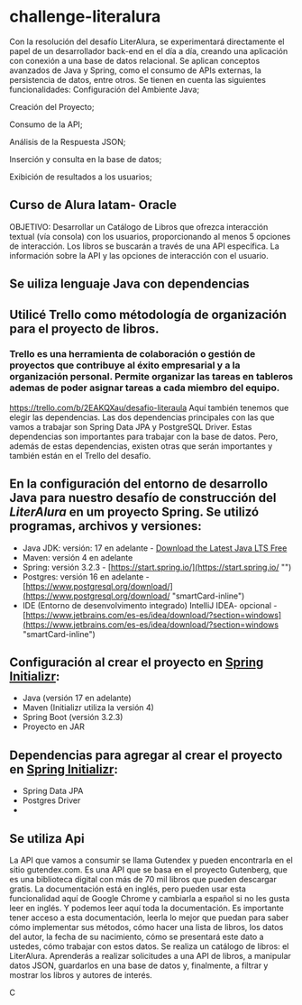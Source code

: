 # challenge-literalura
Con la resolución del desafío LiterAlura, se experimentará directamente el papel de un desarrollador back-end en el día a día, creando una aplicación con conexión a una base de datos relacional. Se aplican conceptos avanzados de Java y Spring, como el consumo de APIs externas, la persistencia de datos, entre otros. Se tienen en cuenta las siguientes funcionalidades:
Configuración del Ambiente Java;

Creación del Proyecto;

Consumo de la API;

Análisis de la Respuesta JSON;

Inserción y consulta en la base de datos;

Exibición de resultados a los usuarios;
## Curso de Alura latam- Oracle
OBJETIVO: Desarrollar un Catálogo de Libros que ofrezca interacción textual (vía consola) con los usuarios, proporcionando al menos 5 opciones de interacción. Los libros se buscarán a través de una API específica. La información sobre la API y las opciones de interacción con el usuario.
## Se uiliza lenguaje Java con dependencias

## Utilicé Trello como métodología de organización para el proyecto de libros.
### Trello es una herramienta de colaboración o gestión de proyectos que contribuye al éxito empresarial y a la organización personal. Permite organizar las tareas en tableros ademas de poder asignar tareas a cada miembro del equipo.
https://trello.com/b/2EAKQXau/desafio-literaula
Aquí también tenemos que elegir las dependencias. Las dos dependencias principales con las que vamos a trabajar son Spring Data JPA y PostgreSQL Driver. Estas dependencias son importantes para trabajar con la base de datos. Pero, además de estas dependencias, existen otras que serán importantes y también están en el Trello del desafío.

## En la configuración del entorno de desarrollo Java para nuestro desafío de construcción del *LiterAlura* en um proyecto Spring. Se utilizó programas, archivos y versiones:

- Java JDK: versión: 17 en adelante -
  [Download the Latest Java LTS Free](https://www.oracle.com/br/java/technologies/downloads/ "‌")
- Maven: versión 4 en adelante
- Spring: versión 3.2.3 - [https://start.spring.io/](https://start.spring.io/ "‌")
- Postgres: versión 16 en adelante - [https://www.postgresql.org/download/](https://www.postgresql.org/download/ "smartCard-inline")
- IDE (Entorno de desenvolvimento integrado) IntelliJ IDEA- opcional -
  [https://www.jetbrains.com/es-es/idea/download/?section=windows](https://www.jetbrains.com/es-es/idea/download/?section=windows "smartCard-inline")

## Configuración al crear el proyecto en [Spring Initializr](https://start.spring.io/ "‌"):

- Java (versión 17 en adelante)
- Maven (Initializr utiliza la versión 4)
- Spring Boot (versión 3.2.3)
- Proyecto en JAR

## Dependencias para agregar al crear el proyecto en [Spring Initializr](https://start.spring.io/ "‌"):

- Spring Data JPA
- Postgres Driver
- 
## Se utiliza Api 
La API que vamos a consumir se llama Gutendex y pueden encontrarla en el sitio gutendex.com. Es una API que se basa en el proyecto Gutenberg, que es una biblioteca digital con más de 70 mil libros que pueden descargar gratis. La documentación está en inglés, pero pueden usar esta funcionalidad aquí de Google Chrome y cambiarla a español si no les gusta leer en inglés. Y podemos leer aquí toda la documentación. Es importante tener acceso a esta documentación, leerla lo mejor que puedan para saber cómo implementar sus métodos, cómo hacer una lista de libros, los datos del autor, la fecha de su nacimiento, cómo se presentará este dato a ustedes, cómo trabajar con estos datos.
Se realiza un catálogo de libros: el LiterAlura. Aprenderás a realizar solicitudes a una API de libros, a manipular datos JSON, guardarlos en una base de datos y, finalmente, a filtrar y mostrar los libros y autores de interés.




C





